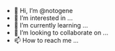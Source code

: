 - 👋 Hi, I’m @notogene
- 👀 I’m interested in ...
- 🌱 I’m currently learning ...
- 💞️ I’m looking to collaborate on ...
- 📫 How to reach me ...

<!---
notogene/notogene is a ✨ special ✨ repository because its `README.md` (this file) appears on your GitHub profile.
You can click the Preview link to take a look at your changes.
--->
